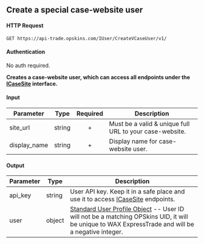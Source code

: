 ## Create a special case-website user

#### HTTP Request

`GET https://api-trade.opskins.com/IUser/CreateVCaseUser/v1/`

#### Authentication

No auth required.

**Creates a case-website user, which can access all endpoints under the [ICaseSite](/ICaseSite.md) interface.**

#### Input

Parameter | Type | Required   | Description
--------- | -----| :--------: | -----------
site_url | string | + | Must be a valid & unique full URL to your case-website.
display_name | string | + | Display name for case-website user.

#### Output

Parameter | Type | Description
--------- | -----| -------- 
api_key | string | User API key. Keep it in a safe place and use it to access [ICaseSite](/ICaseSite.md) endpoints.
user | object | [Standard User Profile Object](/IUser.md#standard-user-profile-object) -- User ID will not be a matching OPSkins UID, it will be unique to WAX ExpressTrade and will be a negative integer.